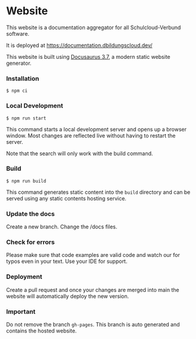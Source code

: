 # Website

This website is a documentation aggregator for all Schulcloud-Verbund software.

It is deployed at https://documentation.dbildungscloud.dev/


This website is built using [Docusaurus 3.7](https://docusaurus.io/), a modern static website generator.

### Installation

```
$ npm ci
```

### Local Development

```
$ npm run start
```

This command starts a local development server and opens up a browser window. Most changes are reflected live without having to restart the server.

Note that the search will only work with the build command.

### Build

```
$ npm run build
```

This command generates static content into the `build` directory and can be served using any static contents hosting service.

### Update the docs

Create a new branch. Change the /docs files.

### Check for errors

Please make sure that code examples are valid code and watch our for typos even in
your text. Use your IDE for support.

### Deployment

Create a pull request and once your changes are merged into main the website will automatically deploy the new version.

### Important

Do not remove the branch `gh-pages`. This branch is auto generated and contains the hosted website.
